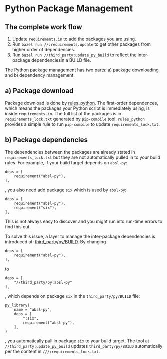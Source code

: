 # Python Package Management


## The complete work flow

1. Update ```requirements.in``` to add the packages you are using.
1. Run ```bazel run //:requirements.update``` to get other packages from higher order of dependencies.
1. Run ```bazel run //third_party:update_py_build``` to reflect the inter-package dependenciesin a BUILD file.

The Python package management has two parts: a) package downloading and b) dependency management.

## a) Package download

Package download is done by [rules_python](https://github.com/bazelbuild/rules_python). The first-order
dependences, which means the packages your Python script is immediately using, is inside ```requirements.in```.
The full list of the packages is in ```requirements_lock.txt``` generated by ```pip-compile``` tool.
```rules_python``` provides a simple rule to run ```pip-compile``` to update ```requirements_lock.txt```.

## b) Package dependencies

The dependencies between the packages are already stated in ```requirements_lock.txt``` but they are not
automatically pulled in to your build rules. For example, if your build target depends on ```absl-py```:
```
deps = [
    requirement("absl-py"),
],
```
, you also need add package ```six``` which is used by ```absl-py```:
```
deps = [
    requirement("absl-py"),
    requirement("six"),
],
```
This is not always easy to discover and you might run into run-time errors to find this out.

To solve this issue, a layer to manage the inter-package dependencies is introduced at:
[third_party/py/BUILD](https://github.com/AngusK/codelab_bazel/blob/master/third_party/py/BUILD).
By changing
```
deps = [
    requirement("absl-py"),
],
```
to
```
deps = [
    "//third_party/py:absl-py"
],
```
, which depends on package ```six``` in the ```third_party/py/BUILD``` file:
```
py_library(
    name = "absl-py",
    deps = [
        ":six",
        requirement("absl-py"),
    ],
)
```
, you automatically pull in package ```six``` to your build target. The tool at ```//third_party:update_py_build```
updates ```third_party/py/BUILD``` automatically per the content in ```///:requirements_lock.txt```.
